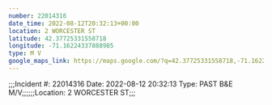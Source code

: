 ```yaml
---
number: 22014316
date_time: 2022-08-12T20:32:13+00:00
location: 2 WORCESTER ST
latitude: 42.37725331558718
longitude: -71.16224337888985
type: M V
google_maps_link: https://maps.google.com/?q=42.37725331558718,-71.16224337888985
---
```


;;;Incident #: 22014316  Date: 2022-08-12 20:32:13   Type: PAST B&E M/V;;;;;;Location: 2 WORCESTER ST;;;
